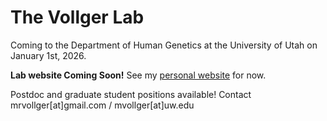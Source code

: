 # The Vollger Lab

Coming to the Department of Human Genetics at the University of Utah on January 1st, 2026.

**Lab website Coming Soon!** See my [personal website](https://mrvollger.github.io) for now.

Postdoc and graduate student positions available! Contact mrvollger[at]gmail.com / mvollger[at]uw.edu

